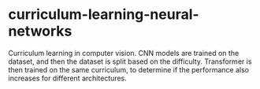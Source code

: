 # curriculum-learning-neural-networks
Curriculum learning in computer vision. CNN models are trained on the dataset, and then the dataset is split based on the difficulty. Transformer is then trained on the same curriculum, to determine if the performance also increases for different architectures.
